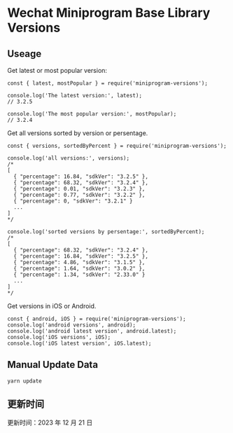 
# Wechat Miniprogram Base Library Versions

## Useage

Get latest or most popular version:

```;
const { latest, mostPopular } = require('miniprogram-versions');

console.log('The latest version:', latest);
// 3.2.5

console.log('The most popular version:', mostPopular);
// 3.2.4

```

Get all versions sorted by version or persentage.

```
const { versions, sortedByPercent } = require('miniprogram-versions');

console.log('all versions:', versions);
/*
[
  { "percentage": 16.84, "sdkVer": "3.2.5" },
  { "percentage": 68.32, "sdkVer": "3.2.4" },
  { "percentage": 0.01, "sdkVer": "3.2.3" },
  { "percentage": 0.77, "sdkVer": "3.2.2" },
  { "percentage": 0, "sdkVer": "3.2.1" }
  ...
]
*/

console.log('sorted versions by persentage:', sortedByPercent);
/*
[
  { "percentage": 68.32, "sdkVer": "3.2.4" },
  { "percentage": 16.84, "sdkVer": "3.2.5" },
  { "percentage": 4.86, "sdkVer": "3.1.5" },
  { "percentage": 1.64, "sdkVer": "3.0.2" },
  { "percentage": 1.34, "sdkVer": "2.33.0" }
  ...
]
*/
```

Get versions in iOS or Android.

```
const { android, iOS } = require('miniprogram-versions');
console.log('android versions', android);
console.log('android latest version', android.latest);
console.log('iOS versions', iOS);
console.log('iOS latest version', iOS.latest);
```

## Manual Update Data

```
yarn update
```

## 更新时间

更新时间：2023 年 12 月 21 日
